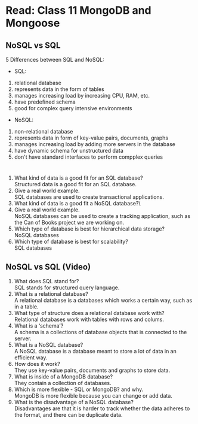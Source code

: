 # Read: Class 11 MongoDB and Mongoose

## NoSQL vs SQL

5 Differences between SQL and NoSQL:

- SQL:

1. relational database
2. represents data in the form of tables
3. manages increasing load by increasing CPU, RAM, etc.
4. have predefined schema
5. good for complex query intensive environments

- NoSQL:

1. non-relational database
2. represents data in form of key-value pairs, documents, graphs
3. manages increasing load by adding more servers in the database
4. have dynamic schema for unstructured data
5. don't have standard interfaces to perform compplex queries

#

1. What kind of data is a good fit for an SQL database?\
Structured data is a good fit for an SQL database.
2. Give a real world example.\
SQL databases are used to create transactional applications.
3. What kind of data is a good fit a NoSQL database?\
4. Give a real world example.\
NoSQL databases can be used to create a tracking application, such as the Can of Books project we are working on.
5. Which type of database is best for hierarchical data storage?\
NoSQL databases
5. Which type of database is best for scalability?\
SQL databases

## NoSQL vs SQL (Video)

1. What does SQL stand for?\
SQL stands for structured query language.
2. What is a relational database?\
A relational database is a databases which works a certain way, such as in a table.
3. What type of structure does a relational database work with?\
Relational databases work with tables with rows and colums.
4. What is a ‘schema’?\
A schema is a collections of database objects that is connected to the server.
5. What is a NoSQL database?\
A NoSQL database is a database meant to store a lot of data in an efficient way.
6. How does it work?\
They use key-value pairs, documents and graphs to store data.
7. What is inside of a MongoDB database?\
They contain a collection of databases.
8. Which is more flexible - SQL or MongoDB? and why.\
MongoDB is more flexible because you can change or add data.
9. What is the disadvantage of a NoSQL database?\
Disadvantages are that it is harder to track whether the data adheres to the format, and there can be duplicate data.

